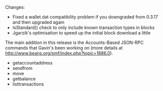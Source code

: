 Changes:
* Fixed a wallet.dat compatibility problem if you downgraded from 0.3.17 and then upgraded again
* IsStandard() check to only include known transaction types in blocks
* Jgarzik's optimisation to speed up the initial block download a little

The main addition in this release is the Accounts-Based JSON-RPC commands that Gavin's been working on (more details at http://www.beans.org/smf/index.php?topic=1886.0).  
* getaccountaddress
* sendfrom
* move
* getbalance
* listtransactions
